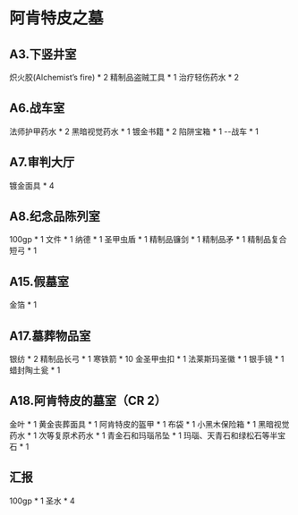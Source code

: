 # 阿肯特皮之墓

## A3.下竖井室

炽火胶(Alchemist’s fire) * 2
精制品盗贼工具 * 1
治疗轻伤药水 * 2

## A6.战车室

法师护甲药水 * 2
黑暗视觉药水 * 1
镀金书籍 * 2
陷阱宝箱 * 1
--战车 * 1

## A7.审判大厅

镀金面具 * 4

## A8.纪念品陈列室

100gp * 1
文件 * 1
纳德 * 1
圣甲虫盾 * 1
精制品镰剑 * 1
精制品矛 * 1
精制品复合短弓 * 1

## A15.假墓室

金箔 * 1

## A17.墓葬物品室

银纺 * 2
精制品长弓 * 1
寒铁箭 * 10
金圣甲虫扣 * 1
法莱斯玛圣徽 * 1
银手镜 * 1
蜡封陶土瓮 * 1

## A18.阿肯特皮的墓室（CR 2）

金叶 * 1
黄金丧葬面具 * 1
阿肯特皮的盔甲 * 1
布袋 * 1
小黑木保险箱 * 1
黑暗视觉药水 * 1
次等复原术药水 * 1
青金石和玛瑙吊坠 * 1
玛瑙、天青石和绿松石等半宝石 * 1

## 汇报

100gp * 1
圣水 * 4